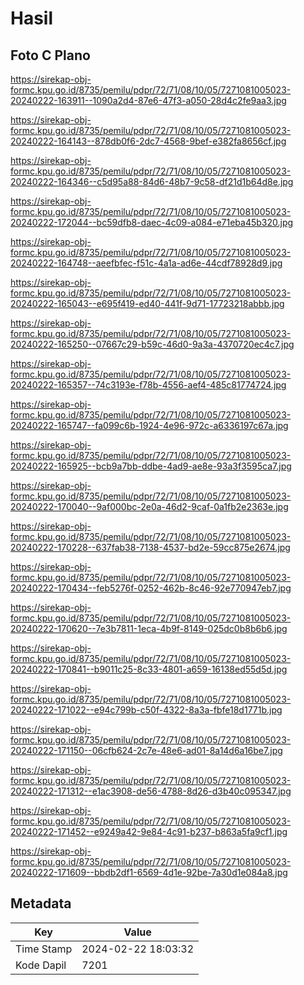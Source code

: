 # Hasil

## Foto C Plano

https://sirekap-obj-formc.kpu.go.id/8735/pemilu/pdpr/72/71/08/10/05/7271081005023-20240222-163911--1090a2d4-87e6-47f3-a050-28d4c2fe9aa3.jpg

https://sirekap-obj-formc.kpu.go.id/8735/pemilu/pdpr/72/71/08/10/05/7271081005023-20240222-164143--878db0f6-2dc7-4568-9bef-e382fa8656cf.jpg

https://sirekap-obj-formc.kpu.go.id/8735/pemilu/pdpr/72/71/08/10/05/7271081005023-20240222-164346--c5d95a88-84d6-48b7-9c58-df21d1b64d8e.jpg

https://sirekap-obj-formc.kpu.go.id/8735/pemilu/pdpr/72/71/08/10/05/7271081005023-20240222-172044--bc59dfb8-daec-4c09-a084-e71eba45b320.jpg

https://sirekap-obj-formc.kpu.go.id/8735/pemilu/pdpr/72/71/08/10/05/7271081005023-20240222-164748--aeefbfec-f51c-4a1a-ad6e-44cdf78928d9.jpg

https://sirekap-obj-formc.kpu.go.id/8735/pemilu/pdpr/72/71/08/10/05/7271081005023-20240222-165043--e695f419-ed40-441f-9d71-17723218abbb.jpg

https://sirekap-obj-formc.kpu.go.id/8735/pemilu/pdpr/72/71/08/10/05/7271081005023-20240222-165250--07667c29-b59c-46d0-9a3a-4370720ec4c7.jpg

https://sirekap-obj-formc.kpu.go.id/8735/pemilu/pdpr/72/71/08/10/05/7271081005023-20240222-165357--74c3193e-f78b-4556-aef4-485c81774724.jpg

https://sirekap-obj-formc.kpu.go.id/8735/pemilu/pdpr/72/71/08/10/05/7271081005023-20240222-165747--fa099c6b-1924-4e96-972c-a6336197c67a.jpg

https://sirekap-obj-formc.kpu.go.id/8735/pemilu/pdpr/72/71/08/10/05/7271081005023-20240222-165925--bcb9a7bb-ddbe-4ad9-ae8e-93a3f3595ca7.jpg

https://sirekap-obj-formc.kpu.go.id/8735/pemilu/pdpr/72/71/08/10/05/7271081005023-20240222-170040--9af000bc-2e0a-46d2-9caf-0a1fb2e2363e.jpg

https://sirekap-obj-formc.kpu.go.id/8735/pemilu/pdpr/72/71/08/10/05/7271081005023-20240222-170228--637fab38-7138-4537-bd2e-59cc875e2674.jpg

https://sirekap-obj-formc.kpu.go.id/8735/pemilu/pdpr/72/71/08/10/05/7271081005023-20240222-170434--feb5276f-0252-462b-8c46-92e770947eb7.jpg

https://sirekap-obj-formc.kpu.go.id/8735/pemilu/pdpr/72/71/08/10/05/7271081005023-20240222-170620--7e3b7811-1eca-4b9f-8149-025dc0b8b6b6.jpg

https://sirekap-obj-formc.kpu.go.id/8735/pemilu/pdpr/72/71/08/10/05/7271081005023-20240222-170841--b9011c25-8c33-4801-a659-16138ed55d5d.jpg

https://sirekap-obj-formc.kpu.go.id/8735/pemilu/pdpr/72/71/08/10/05/7271081005023-20240222-171022--e94c799b-c50f-4322-8a3a-fbfe18d1771b.jpg

https://sirekap-obj-formc.kpu.go.id/8735/pemilu/pdpr/72/71/08/10/05/7271081005023-20240222-171150--06cfb624-2c7e-48e6-ad01-8a14d6a16be7.jpg

https://sirekap-obj-formc.kpu.go.id/8735/pemilu/pdpr/72/71/08/10/05/7271081005023-20240222-171312--e1ac3908-de56-4788-8d26-d3b40c095347.jpg

https://sirekap-obj-formc.kpu.go.id/8735/pemilu/pdpr/72/71/08/10/05/7271081005023-20240222-171452--e9249a42-9e84-4c91-b237-b863a5fa9cf1.jpg

https://sirekap-obj-formc.kpu.go.id/8735/pemilu/pdpr/72/71/08/10/05/7271081005023-20240222-171609--bbdb2df1-6569-4d1e-92be-7a30d1e084a8.jpg


## Metadata

| Key        | Value               |
| ---------- | ------------------- |
| Time Stamp | 2024-02-22 18:03:32 |
| Kode Dapil | 7201                |



